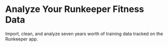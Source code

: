 # Analyze Your Runkeeper Fitness Data

Import, clean, and analyze seven years worth of training data tracked on the Runkeeper app.
